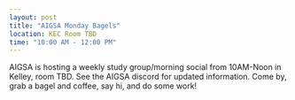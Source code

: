 ```yaml
---
layout: post
title: "AIGSA Monday Bagels"
location: KEC Room TBD
time: "10:00 AM - 12:00 PM"
---
```


AIGSA is hosting a weekly study group/morning social from 10AM-Noon in Kelley, room TBD. See the AIGSA discord for updated information. Come by, grab a bagel and coffee, say hi, and do some work!
